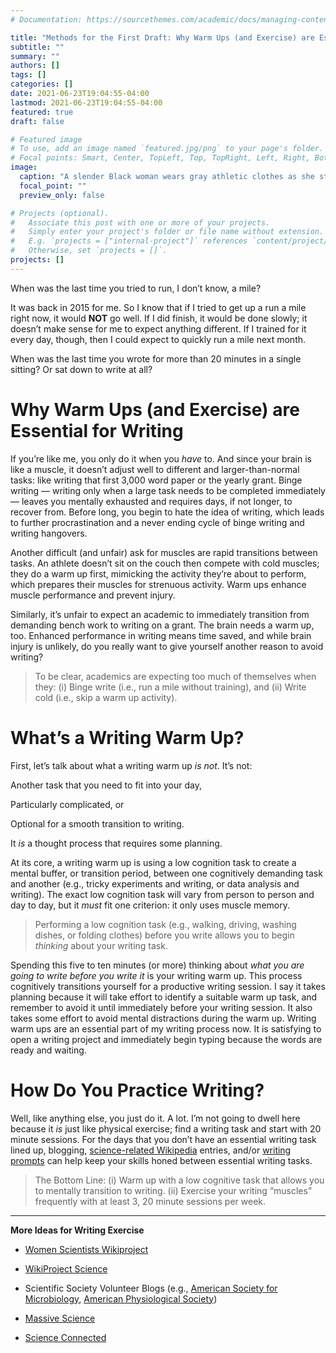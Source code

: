 ```yaml
---
# Documentation: https://sourcethemes.com/academic/docs/managing-content/

title: "Methods for the First Draft: Why Warm Ups (and Exercise) are Essential"
subtitle: ""
summary: ""
authors: []
tags: []
categories: []
date: 2021-06-23T19:04:55-04:00
lastmod: 2021-06-23T19:04:55-04:00
featured: true
draft: false

# Featured image
# To use, add an image named `featured.jpg/png` to your page's folder.
# Focal points: Smart, Center, TopLeft, Top, TopRight, Left, Right, BottomLeft, Bottom, BottomRight.
image:
  caption: "A slender Black woman wears gray athletic clothes as she stretches on a neighborhood path, presumably for a morning run. Image by [Irina L](https://pixabay.com/users/lograstudio-4785951/?utm_source=link-attribution&amp;utm_medium=referral&amp;utm_campaign=image&amp;utm_content=4127336) from [Pixabay](https://pixabay.com/?utm_source=link-attribution&amp;utm_medium=referral&amp;utm_campaign=image&amp;utm_content=4127336)"
  focal_point: ""
  preview_only: false

# Projects (optional).
#   Associate this post with one or more of your projects.
#   Simply enter your project's folder or file name without extension.
#   E.g. `projects = ["internal-project"]` references `content/project/deep-learning/index.md`.
#   Otherwise, set `projects = []`.
projects: []
---
```

When was the last time you tried to run, I don’t know, a mile? 

It was back in 2015 for me. So I know that if I tried to get up a run a mile right now, it would **NOT** go well. If I did finish, it would be done slowly; it doesn’t make sense for me to expect anything different. If I trained for it every day, though, then I could expect to quickly run a mile next month.

When was the last time you wrote for more than 20 minutes in a single sitting? Or sat down to write at all?

# Why Warm Ups (and Exercise) are Essential for Writing

If you’re like me, you only do it when you _have_ to. And since your brain is like a muscle, it doesn’t adjust well to different and larger-than-normal tasks: like writing that first 3,000 word paper or the yearly grant. Binge writing — writing only when a large task needs to be completed immediately — leaves you mentally exhausted and requires days, if not longer, to recover from. Before long, you begin to hate the idea of writing, which leads to further procrastination and a never ending cycle of binge writing and writing hangovers.

Another difficult (and unfair) ask for muscles are rapid transitions between tasks. An athlete doesn’t sit on the couch then compete with cold muscles; they do a warm up first, mimicking the activity they’re about to perform, which prepares their muscles for strenuous activity. Warm ups enhance muscle performance and prevent injury. 

Similarly, it’s unfair to expect an academic to immediately transition from demanding bench work to writing on a grant. The brain needs a warm up, too. Enhanced performance in writing means time saved, and while brain injury is unlikely, do you really want to give yourself another reason to avoid writing?

> To be clear, academics are expecting too much of themselves when they:
(i) Binge write (i.e., run a mile without training), and
(ii) Write cold (i.e., skip a warm up activity).

# What’s a Writing Warm Up?

First, let’s talk about what a writing warm up *is not*. It’s not: 

Another task that you need to fit into your day,

Particularly complicated, or

Optional for a smooth transition to writing.

It _is_ a thought process that requires some planning.

At its core, a writing warm up is using a low cognition task to create a mental buffer, or transition period, between one cognitively demanding task and another (e.g., tricky experiments and writing, or data analysis and writing). The exact low cognition task will vary from person to person and day to day, but it _must_ fit one criterion: it only uses muscle memory.

> Performing a low cognition task (e.g., walking, driving, washing dishes, or folding clothes) before you write allows you to begin _thinking_ about your writing task.

Spending this five to ten minutes (or more) thinking about _what you are going to write before you write it_ is your writing warm up. This process cognitively transitions yourself for a productive writing session. I say it takes planning because it will take effort to identify a suitable warm up task, and remember to avoid it until immediately before your writing session. It also takes some effort to avoid mental distractions during the warm up. Writing warm ups are an essential part of my writing process now. It is satisfying to open a writing project and immediately begin typing because the words are ready and waiting.

# How Do You Practice Writing?

Well, like anything else, you just do it. A lot. I’m not going to dwell here because it _is_ just like physical exercise; find a writing task and start with 20 minute sessions. For the days that you don’t have an essential writing task lined up, blogging, [science-related Wikipedia](https://ide.mit.edu/sites/default/files/publications/SSRN-id3039505.pdf) entries, and/or [writing prompts](https://blog.reedsy.com/creative-writing-prompts/) can help keep your skills honed between essential writing tasks.

> The Bottom Line:
(i) Warm up with a low cognitive task that allows you to mentally transition to writing.
(ii) Exercise your writing “muscles” frequently with at least 3, 20 minute sessions per week.


----------

**More Ideas for Writing Exercise**

- [Women Scientists Wikiproject](https://en.wikipedia.org/wiki/Wikipedia:WikiProject_Women_scientists)

- [WikiProject Science](https://en.wikipedia.org/wiki/Wikipedia:WikiProject_Science)

- Scientific Society Volunteer Blogs (e.g., [American Society for Microbiology](https://asm.org/Browse-By-Content-Type/Article), [American Physiological Society](https://ispyphysiology.com/about/))

- [Massive Science](https://massivesci.com/about/)

- [Science Connected](https://scienceconnected.org/about-us/)

